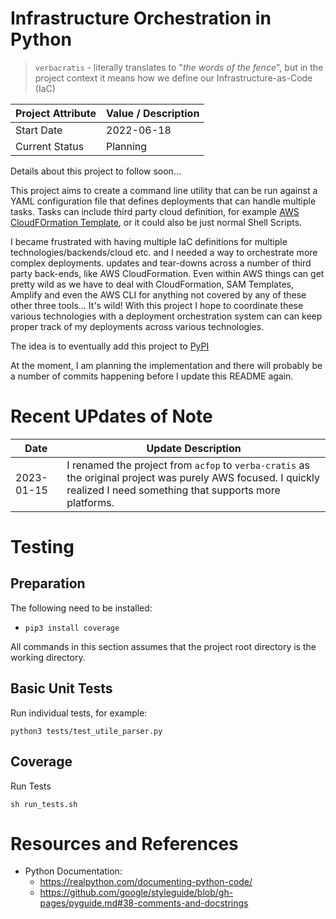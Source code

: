 # Infrastructure Orchestration in Python 

> `verbacratis` - literally translates to "_the words of the fence_", but in the project context it means how we define our Infrastructure-as-Code (IaC)

| Project Attribute | Value / Description |
|-------------------|---------------------|
| Start Date        | 2022-06-18          |
| Current Status    | Planning            |

Details about this project to follow soon...

This project aims to create a command line utility that can be run against a YAML configuration file that defines deployments that can handle multiple tasks. Tasks can include third party cloud definition, for example [AWS CloudFOrmation Template](https://aws.amazon.com/cloudformation/resources/templates/), or it could also be just normal Shell Scripts.

I became frustrated with having multiple IaC definitions for multiple technologies/backends/cloud etc. and I needed a way to orchestrate more complex deployments. updates and tear-downs across a number of third party back-ends, like AWS CloudFormation. Even within AWS things can get pretty wild as we have to deal with CloudFormation, SAM Templates, Amplify and even the AWS CLI for anything not covered by any of these other three tools... It's wild! With this project I hope to coordinate these various technologies with a deployment orchestration system can can keep proper track of my deployments across various technologies.

The idea is to eventually add this project to [PyPI](https://pypi.org/)

At the moment, I am planning the implementation and there will probably be a number of commits happening before I update this README again.

# Recent UPdates of Note

| Date       | Update Description                                                                                                                                                        |
|------------|---------------------------------------------------------------------------------------------------------------------------------------------------------------------------|
| 2023-01-15 | I renamed the project from `acfop` to `verba-cratis` as the original project was purely AWS focused. I quickly realized I need something that supports more platforms.    |

# Testing

## Preparation

The following need to be installed:

* `pip3 install coverage`

All commands in this section assumes that the project root directory is the working directory.

## Basic Unit Tests

Run individual tests, for example:

```shell
python3 tests/test_utile_parser.py
```

## Coverage

Run Tests

```shell
sh run_tests.sh
```

# Resources and References

* Python Documentation:
  * https://realpython.com/documenting-python-code/
  * https://github.com/google/styleguide/blob/gh-pages/pyguide.md#38-comments-and-docstrings
